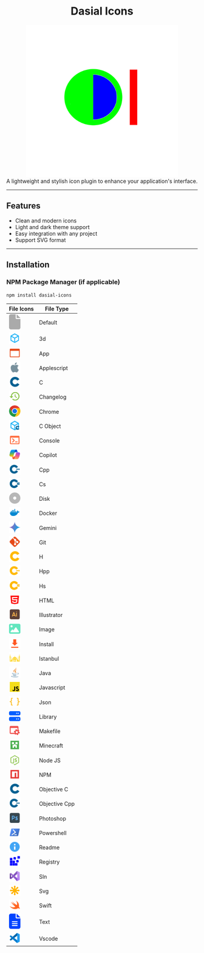 <div align="center">
<h1>Dasial Icons</h1>

<img src="images/icon.png" width="400px">
</div>
A lightweight and stylish icon plugin to enhance your application's interface.

---



## Features

- Clean and modern icons
- Light and dark theme support
- Easy integration with any project
- Support SVG format

---

## Installation

### NPM Package Manager (if applicable)
```bash
npm install dasial-icons
```

| File Icons                                                   | File Type                   |
| -------------------------------------------------------------| ----------------------------|
| <a href="https://raw.githubusercontent.com/dasial-extension/dasial-icons-icon-theme/master/icons/default-file.svg"><img src="icons/default-file.svg" width="30px"></a>       | Default                     |
| <img src="icons/file-3d.svg" width="30px">                   | 3d                          |
| <img src="icons/file-app.svg" width="30px">                  | App                         |
| <img src="icons/file-apple.svg" width="30px">                | Applescript                 |
| <img src="icons/file-c.svg" width="30px">                    | C                           |
| <img src="icons/file-changelog.svg" width="30px">            | Changelog                   |
| <img src="icons/file-chrome.svg" width="30px">               | Chrome                      |
| <img src="icons/file-cobject.svg" width="30px">              | C Object                    |
| <img src="icons/file-console.svg" width="30px">              | Console                     |
| <img src="icons/file-copilot.svg" width="30px">              | Copilot                     |
| <img src="icons/file-cpp.svg" width="30px">                  | Cpp                         |
| <img src="icons/file-cs.svg" width="30px">                   | Cs                          |
| <img src="icons/file-disk.svg" width="30px">                 | Disk                        |
| <img src="icons/file-docker.svg" width="30px">               | Docker                      |
| <img src="icons/file-gemini.svg" width="30px">               | Gemini                      |
| <img src="icons/file-git.svg" width="30px">                  | Git                         |
| <img src="icons/file-h.svg" width="30px">                    | H                           |
| <img src="icons/file-hpp.svg" width="30px">                  | Hpp                         |
| <img src="icons/file-hsharp.svg" width="30px">               | Hs                          |
| <img src="icons/file-html.svg" width="30px">                 | HTML                        |
| <img src="icons/file-illustrator.svg" width="30px">          | Illustrator                 |
| <img src="icons/file-image.svg" width="30px">                | Image                       |
| <img src="icons/file-install.svg" width="30px">              | Install                     |
| <img src="icons/file-istanbul.svg" width="30px">             | Istanbul                    |
| <img src="icons/file-java.svg" width="30px">                 | Java                        |
| <img src="icons/file-js.svg" width="30px">                   | Javascript                  |
| <img src="icons/file-json.svg" width="30px">                 | Json                        |
| <img src="icons/file-lib.svg" width="30px">                  | Library                     |
| <img src="icons/file-makefile.svg" width="30px">             | Makefile                    |
| <img src="icons/file-minecraft.svg" width="30px">            | Minecraft                   |
| <img src="icons/file-nodejs.svg" width="30px">               | Node JS                     |
| <img src="icons/file-npm.svg" width="30px">                  | NPM                         |
| <img src="icons/file-objectivec.svg" width="30px">           | Objective C                 |
| <img src="icons/file-objectivecpp.svg" width="30px">         | Objective Cpp               |
| <img src="icons/file-photoshop.svg" width="30px">            | Photoshop                   |
| <img src="icons/file-powershell.svg" width="30px">           | Powershell                  |
| <img src="icons/file-readme.svg" width="30px">               | Readme                      |
| <img src="icons/file-registry.svg" width="30px">             | Registry                    |
| <img src="icons/file-sln.svg" width="30px">                  | Sln                         |
| <img src="icons/file-svg.svg" width="30px">                  | Svg                         |
| <img src="icons/file-swift.svg" width="30px">                | Swift                       |
| <img src="icons/file-text.svg" width="30px">                 | Text                        |
| <img src="icons/file-vscode.svg" width="30px">               | Vscode                      |
